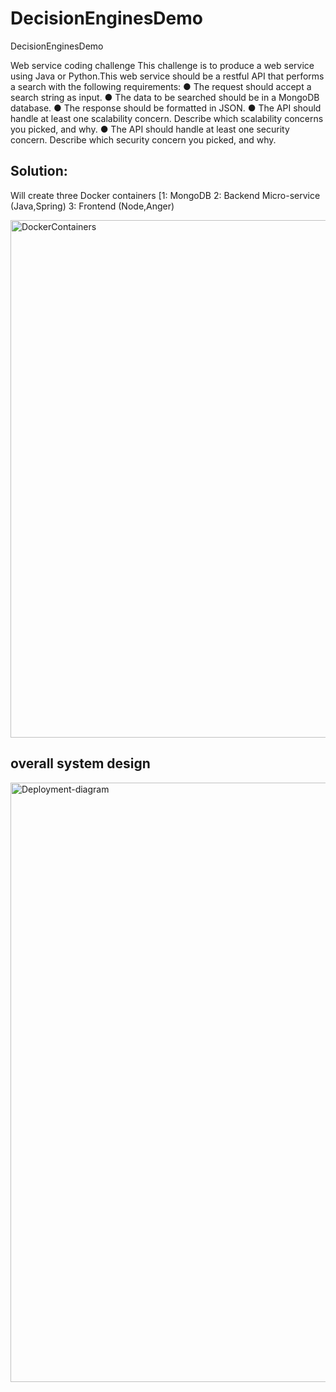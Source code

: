 # DecisionEnginesDemo
DecisionEnginesDemo

Web service coding challenge
This challenge is to produce a web service using Java or Python.This web service should be a restful API that performs a search with the following requirements:
● The request should accept a search string as input.
● The data to be searched should be in a MongoDB database.
● The response should be formatted in JSON.
● The API should handle at least one scalability concern. Describe which scalability
concerns you picked, and why.
● The API should handle at least one security concern. Describe which security concern
you picked, and why.


## Solution:

  Will create three Docker containers [1: MongoDB 2: Backend Micro-service (Java,Spring)  3: Frontend (Node,Anger)

<img width="828" alt="DockerContainers" src="https://user-images.githubusercontent.com/6364184/57548994-39a3f800-7317-11e9-80a4-9758f813e476.png">

## overall system design
<img width="959" alt="Deployment-diagram" src="https://user-images.githubusercontent.com/6364184/57546995-8cc77c00-7312-11e9-96c0-d583aa4f58e7.png">
